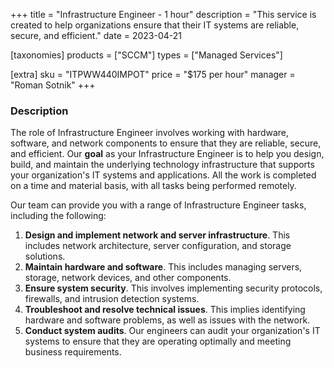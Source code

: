 +++
title = "Infrastructure Engineer - 1 hour"
description = "This service is created to help organizations ensure that their IT systems are reliable, secure, and efficient."
date = 2023-04-21

[taxonomies]
products = ["SCCM"]
types = ["Managed Services"]

[extra]
sku = "ITPWW440IMPOT"
price = "$175 per hour"
manager = "Roman Sotnik"
+++

### Description

The role of Infrastructure Engineer involves working with hardware, software, and network components to ensure that they are reliable, secure, and efficient. Our **goal** as your Infrastructure Engineer is to help you design, build, and maintain the underlying technology infrastructure that supports your organization's IT systems and applications. All the work is completed on a time and material basis, with all tasks being performed remotely. 

Our team can provide you with a range of Infrastructure Engineer tasks, including the following: 

1. **Design and implement network and server infrastructure**. This includes network architecture, server configuration, and storage solutions. 
2. **Maintain hardware and software**. This includes managing servers, storage, network devices, and other components. 
3. **Ensure system security**. This involves implementing security protocols, firewalls, and intrusion detection systems. 
4. **Troubleshoot and resolve technical issues**. This implies identifying hardware and software problems, as well as issues with the network. 
5. **Conduct system audits**. Our engineers can audit your organization's IT systems to ensure that they are operating optimally and meeting business requirements. 

 